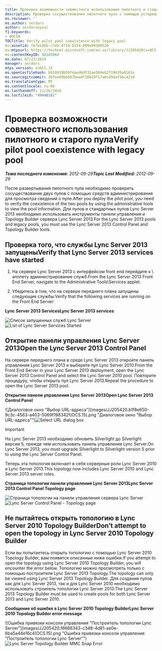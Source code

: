 ```yaml
---
title: Проверка возможности совместного использования пилотного и старого пула
description: Проверка сосуществования пилотного пула с помощью устаревшего пула.
ms.reviewer: ''
ms.author: serdars
author: serdarsoysal
f1.keywords:
- NOCSH
TOCTitle: Verify pilot pool coexistence with legacy pool
ms:assetid: fe7e14bb-c7eb-4719-b154-009e99360520
ms:mtpsurl: https://technet.microsoft.com/en-us/library/JJ205420(v=OCS.15)
ms:contentKeyID: 48185964
ms.date: 07/23/2014
manager: serdars
mtps_version: v=OCS.15
ms.openlocfilehash: b910939b59fdaed6df32ae504eb2719435a0161e
ms.sourcegitcommit: 36fee89bb887bea4f18b19f17a8c69daf5bc423d
ms.translationtype: MT
ms.contentlocale: ru-RU
ms.lasthandoff: 11/26/2020
ms.locfileid: "49440182"
---
```

# <a name="verify-pilot-pool-coexistence-with-legacy-pool"></a><span data-ttu-id="62638-103">Проверка возможности совместного использования пилотного и старого пула</span><span class="sxs-lookup"><span data-stu-id="62638-103">Verify pilot pool coexistence with legacy pool</span></span>

<div data-xmlns="http://www.w3.org/1999/xhtml">

<div class="topic" data-xmlns="http://www.w3.org/1999/xhtml" data-msxsl="urn:schemas-microsoft-com:xslt" data-cs="https://msdn.microsoft.com/">

<div data-asp="https://msdn2.microsoft.com/asp">



</div>

<div id="mainSection">

<div id="mainBody"><span data-ttu-id="62638-104">

<span> </span></span><span class="sxs-lookup"><span data-stu-id="62638-104">

<span> </span></span></span>

<span data-ttu-id="62638-105">_**Тема последнего изменения:** 2012-09-29_</span><span class="sxs-lookup"><span data-stu-id="62638-105">_**Topic Last Modified:** 2012-09-29_</span></span>

<span data-ttu-id="62638-106">После развертывания пилотного пула необходимо проверить сосуществование двух пулов с помощью средств администрирования для просмотра сведений о пуле.</span><span class="sxs-lookup"><span data-stu-id="62638-106">After you deploy the pilot pool, you need to verify the coexistence of the two pools by using the administrative tools to view the pool information.</span></span> <span data-ttu-id="62638-107">Для пулов и стандартных пулов Lync Server 2013 необходимо использовать инструменты панели управления и Topology Builder сервера Lync Server 2013.</span><span class="sxs-lookup"><span data-stu-id="62638-107">For the Lync Server 2013 pools and legacy pools, you must use the Lync Server 2013 Control Panel and Topology Builder tools.</span></span>

<div>

## <a name="verify-that-lync-server-2013-services-have-started"></a><span data-ttu-id="62638-108">Проверка того, что службы Lync Server 2013 запущены</span><span class="sxs-lookup"><span data-stu-id="62638-108">Verify that Lync Server 2013 services have started</span></span>

1.  <span data-ttu-id="62638-109">На сервере Lync Server 2013 с интерфейсом front end перейдите к \\ апплету администрирование служб.</span><span class="sxs-lookup"><span data-stu-id="62638-109">From the Lync Server 2013 Front End Server, navigate to the Administrative Tools\\Services applet.</span></span>

2.  <span data-ttu-id="62638-110">Убедитесь в том, что на сервере переднего плана запущены следующие службы:</span><span class="sxs-lookup"><span data-stu-id="62638-110">Verify that the following services are running on the Front End Server:</span></span>

<span data-ttu-id="62638-111">**Lync Server 2013 Services**</span><span class="sxs-lookup"><span data-stu-id="62638-111">**Lync Server 2013 services**</span></span>

<span data-ttu-id="62638-112">![Список запущенных служб Lync Server](images/JJ205420.cfff9385-6bf6-461c-982c-e727c9f20b70(OCS.15).png "Список запущенных служб Lync Server")</span><span class="sxs-lookup"><span data-stu-id="62638-112">![List of Lync Server Services Started](images/JJ205420.cfff9385-6bf6-461c-982c-e727c9f20b70(OCS.15).png "List of Lync Server Services Started")</span></span>

</div>

<div>

## <a name="open-the-lync-server-2013-control-panel"></a><span data-ttu-id="62638-113">Открытие панели управления Lync Server 2013</span><span class="sxs-lookup"><span data-stu-id="62638-113">Open the Lync Server 2013 Control Panel</span></span>

<span data-ttu-id="62638-114">На сервере переднего плана в среде Lync Server 2013 откройте панель управления Lync Server 2013 и выберите пул Lync Server 2010.</span><span class="sxs-lookup"><span data-stu-id="62638-114">From the Front End Server in your Lync Server 2013 deployment, open the Lync Server 2013 Control Panel and select the Lync Server 2010 pool.</span></span> <span data-ttu-id="62638-115">Повторите процедуру, чтобы открыть пул Lync Server 2013.</span><span class="sxs-lookup"><span data-stu-id="62638-115">Repeat the procedure to open the Lync Server 2013 pool.</span></span>

<span data-ttu-id="62638-116">**Открытие панели управления Lync Server 2013**</span><span class="sxs-lookup"><span data-stu-id="62638-116">**Open Lync Server 2013 Control Panel**</span></span>

<span data-ttu-id="62638-117">![Диалоговое окно "Выбор URL-адреса"](images/JJ205420.b1f8e650-9c3c-4563-a403-5069f198342f(OCS.15).png "Диалоговое окно "Выбор URL-адреса"")</span><span class="sxs-lookup"><span data-stu-id="62638-117">![Select URL dialog box](images/JJ205420.b1f8e650-9c3c-4563-a403-5069f198342f(OCS.15).png "Select URL dialog box")</span></span>

<div>


> [!IMPORTANT]  
> <span data-ttu-id="62638-118">На Lync Server 2013 необходимо обновить Silverlight до Silverlight версии 5, прежде чем использовать панель управления Lync Server.</span><span class="sxs-lookup"><span data-stu-id="62638-118">On Lync Server 2013, you must upgrade Silverlight to Silverlight version 5 prior to using the Lync Server Control Panel.</span></span>



</div>

<span data-ttu-id="62638-119">Теперь эта топология включает в себя серверные роли Lync Server 2010 и Lync Server 2013.</span><span class="sxs-lookup"><span data-stu-id="62638-119">This topology now includes Lync Server 2010 and Lync Server 2013 server roles.</span></span>

<span data-ttu-id="62638-120">**Страница топологии панели управления Lync Server 2013**</span><span class="sxs-lookup"><span data-stu-id="62638-120">**Lync Server 2013 Control Panel Topology page**</span></span>

<span data-ttu-id="62638-121">![Страница топологии на панели управления сервера Lync Server](images/JJ205420.4ed1cc7a-cb3e-42f6-82e2-6d4d71d19352(OCS.15).jpg "Страница топологии на панели управления сервера Lync Server")</span><span class="sxs-lookup"><span data-stu-id="62638-121">![Lync Server Control Panel - Topology page](images/JJ205420.4ed1cc7a-cb3e-42f6-82e2-6d4d71d19352(OCS.15).jpg "Lync Server Control Panel - Topology page")</span></span>

</div>

<div>

## <a name="dont-attempt-to-open-the-topology-in-lync-server-2010-topology-builder"></a><span data-ttu-id="62638-122">Не пытайтесь открыть топологию в Lync Server 2010 Topology Builder</span><span class="sxs-lookup"><span data-stu-id="62638-122">Don’t attempt to open the topology in Lync Server 2010 Topology Builder</span></span>

<span data-ttu-id="62638-123">Если вы попытаетесь открыть топологию с помощью Lync Server 2010 Topology Builder, вам появятся описанные ниже ошибки.</span><span class="sxs-lookup"><span data-stu-id="62638-123">If you attempt to open the topology using Lync Server 2010 Topology Builder, you will encounter the error below.</span></span> <span data-ttu-id="62638-124">Топологию можно просмотреть только с помощью построителя Lync Server 2013 Topology.</span><span class="sxs-lookup"><span data-stu-id="62638-124">The topology can only be viewed using Lync Server 2013 Topology Builder.</span></span> <span data-ttu-id="62638-125">Для создания пулов как для Lync Server 2013, так и для Lync Server 2010 необходимо использовать строитель топологии Lync Server 2013.</span><span class="sxs-lookup"><span data-stu-id="62638-125">The Lync Server 2013 Topology Builder must be used to create pools for both Lync Server 2013 and Lync Server 2010.</span></span>

<span data-ttu-id="62638-126">**Сообщение об ошибке в Lync Server 2010 Topology Builder**</span><span class="sxs-lookup"><span data-stu-id="62638-126">**Lync Server 2010 Topology Builder error message**</span></span>

<span data-ttu-id="62638-127">![Ошибка привязки консоли управления "Построитель топологии Lync Server"](images/JJ205420.f6666343-c348-4d81-ae0e-6ba5a44e16c4(OCS.15).png "Ошибка привязки консоли управления "Построитель топологии Lync Server"")</span><span class="sxs-lookup"><span data-stu-id="62638-127">![Lync Server Topology Builder MMC Snap Error](images/JJ205420.f6666343-c348-4d81-ae0e-6ba5a44e16c4(OCS.15).png "Lync Server Topology Builder MMC Snap Error")</span></span>

<span data-ttu-id="62638-128"></div>

</div>

<span> </span>

</div>

</div>

</span><span class="sxs-lookup"><span data-stu-id="62638-128"></div>

</div>

<span> </span>

</div>

</div>

</span></span></div>

